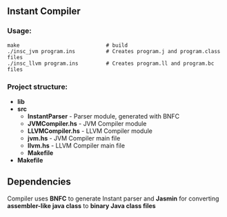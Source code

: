 ## Instant Compiler

### Usage:
```
make                            # build
./insc_jvm program.ins          # Creates program.j and program.class files
./insc_llvm program.ins         # Creates program.ll and program.bc files
```

### Project structure:
* **lib**
* **src**
    * **InstantParser** - Parser module, generated with BNFC
    * **JVMCompiler.hs** - JVM Compiler module
    * **LLVMCompiler.hs** - LLVM Compiler module
    * **jvm.hs** - JVM Compiler main file
    * **llvm.hs** - LLVM Compiler main file
    * **Makefile**
* **Makefile**

## Dependencies
Compiler uses **BNFC** to generate Instant parser and **Jasmin** for converting **assembler-like java class** to **binary Java class files**
